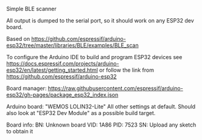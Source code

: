 Simple BLE scanner

All output is dumped to the serial port, so it should work on any ESP32 dev board.

Based on https://github.com/espressif/arduino-esp32/tree/master/libraries/BLE/examples/BLE_scan

To configure the Arduino IDE to build and program ESP32 devices see https://docs.espressif.com/projects/arduino-esp32/en/latest/getting_started.html
or follow the link from https://github.com/espressif/arduino-esp32

Board manager:  https://raw.githubusercontent.com/espressif/arduino-esp32/gh-pages/package_esp32_index.json

Arduino board:  "WEMOS LOLIN32-Lite" All other settings at default. Should also look at "ESP32 Dev Module" as a possible build target.

Board info:
BN:   Unknown board
VID:  1A86
PID:  7523
SN:   Upload any sketch to obtain it
